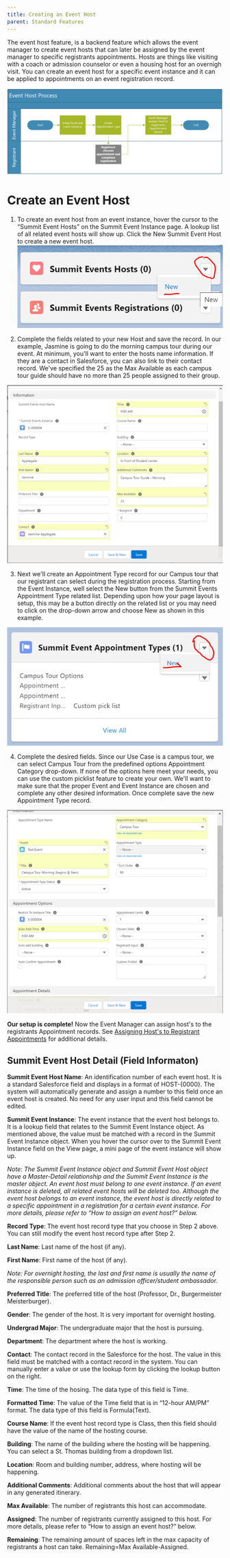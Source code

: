 ```yaml
---
title: Creating an Event Host
parent: Standard Features
---
```

The event host feature, is a backend feature which allows the event manager to create event hosts that can later be assigned by the event manager to specific registrants appointments.  Hosts are things like visiting with a coach or admission counselor or even a housing host for an overnigh visit.  You can create an event host for a specific event instance and it can be applied to appointments on an event registration record.

![Event Host Process Flow Image](../images/EventHostProcessFlow.PNG)


# Create an Event Host

1.	To create an event host from an event instance, hover the cursor to the “Summit Event Hosts” on the Summit Event Instance page. A lookup list of all related event hosts will show up. Click the New Summit Event Host to create a new event host.  
![Create Event Host_New_Button](../images/SE_Events_CreateHostNewButton.PNG)

2. Complete the fields related to your new Host and save the record.  In our example, Jasmine is going to do the morning campus tour during our event.  At minimum, you'll want to enter the hosts name information.  If they are a contact in Salesforce, you can also link to their contact record.  We've specified the 25 as the Max Available as each campus tour guide should have no more than 25 people assigned to their group.

![Create Event Host_Record](../images/EventHost_CreateHostRecord.PNG)

3. Next we'll create an Appointment Type record for our Campus tour that our registrant can select during the registration process.  Starting from the Event Instance, well select the New button from the Summit Events Appointment Type related list.  Depending upon how your page layout is setup, this may be a button directly on the related list or you may need to click on the drop-down arrow and choose New as shown in this example.

![Create Event Appointment Type Record](../images/EventHost_CreateAppointmentRecord.PNG)

4. Complete the desired fields.  Since our Use Case is a campus tour, we can select Campus Tour from the predefined options Appointment Category drop-down.  If none of the options here meet your needs, you can use the custom picklist feature to create your own.  We'll want to make sure that the proper Event and Event Instance are chosen and complete any other desired information.  Once complete save the new Appointment Type record.

![Create Event Appointment Type Record_Screen](../images/EventHost_CreateAppointmentRecordP1.PNG)


**Our setup is complete!**  Now the Event Manager can assign host's to the registrants Appointment records.   See [Assigning Host's to Registrant Appointments](https://sfdo-community-sprints.github.io/summit-events-app-documentation/docs/standard-features/SE_Hosts_Feature/Creating-an-event-host/) for additional details.





## Summit Event Host Detail (Field Informaton)
**Summit Event Host Name**: An identification number of each event host. It is a standard Salesforce field and displays in a format of HOST-{0000}. The system will automatically generate and assign a number to this field once an event host is created. No need for any user input and this field cannot be edited.

**Summit Event Instance**: The event instance that the event host belongs to. It is a lookup field that relates to the Summit Event Instance object. As mentioned above, the value must be matched with a record in the Summit Event Instance object. When you hover the cursor over to the Summit Event Instance field on the View page, a mini page of the event instance will show up.
 
_Note: The Summit Event Instance object and Summit Event Host object have a Master-Detail relationship and the Summit Event Instance is the master object. An event host must belong to one event instance. If an event instance is deleted, all related event hosts will be deleted too. Although the event host belongs to an event instance, the event host is directly related to a specific appointment in a registration for a certain event instance. For more details, please refer to “How to assign an event host?” below._

**Record Type**: The event host record type that you choose in Step 2 above. You can still modify the event host record type after Step 2.

**Last Name**: Last name of the host (if any). 

**First Name**: First name of the host (if any).

_Note: For overnight hosting, the last and first name is usually the name of the responsible person such as an admission officer/student ambassador._

**Preferred Title**: The preferred title of the host (Professor, Dr., Burgermeister Meisterburger).

**Gender**: The gender of the host. It is very important for overnight hosting. 

**Undergrad Major**: The undergraduate major that the host is pursuing. 

**Department**: The department where the host is working.

**Contact**: The contact record in the Salesforce for the host. The value in this field must be matched with a contact record in the system. You can manually enter a value or use the lookup form by clicking the lookup button on the right. 

**Time**: The time of the hosing. The data type of this field is Time.

**Formatted Time**: The value of the Time field that is in “12-hour AM/PM” format. The data type of this field is Formula(Text).

**Course Name**: If the event host record type is Class, then this field should have the value of the name of the hosting course. 
 
**Building**: The name of the building where the hosting will be happening. You can select a St. Thomas building from a dropdown list.

**Location**: Room and building number, address, where hosting will be happening.

**Additional Comments**: Additional comments about the host that will appear in any generated itinerary. 

**Max Available**: The number of registrants this host can accommodate.

**Assigned**: The number of registrants currently assigned to this host. For more details, please refer to “How to assign an event host?” below.

**Remaining**: The remaining amount of spaces left in the max capacity of registrants a host can take. Remaining=Max Available-Assigned. 


